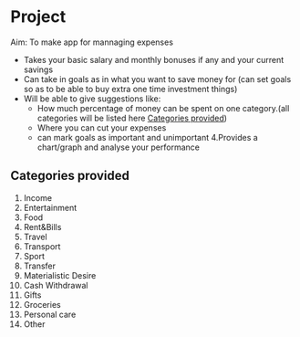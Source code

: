 # Project

Aim: To make app for mannaging expenses

* Takes your basic salary and monthly bonuses if any and your current savings
* Can take in goals as in what you want to save money for (can set goals so as to be able to buy extra one time investment things)
* Will be able to give suggestions like:
    * How much percentage of money can be spent on one category.(all categories will be listed here [Categories provided](#categories-provided))
    * Where you can cut your expenses
    * can mark goals as important and unimportant 
4.Provides a chart/graph and analyse your performance
## Categories provided
   1. Income
   2. Entertainment
   3. Food
   4. Rent&Bills
   5. Travel
   6. Transport
   7. Sport
   8. Transfer
   9. Materialistic Desire
   10. Cash Withdrawal
   11. Gifts
   12. Groceries
   13. Personal care
   14. Other
